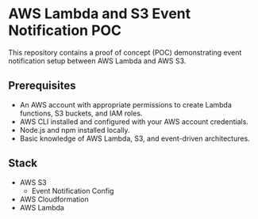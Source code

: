 # AWS Lambda and S3 Event Notification POC

This repository contains a proof of concept (POC) demonstrating event notification setup between AWS Lambda and AWS S3.

## Prerequisites

- An AWS account with appropriate permissions to create Lambda functions, S3 buckets, and IAM roles.
- AWS CLI installed and configured with your AWS account credentials.
- Node.js and npm installed locally.
- Basic knowledge of AWS Lambda, S3, and event-driven architectures.

## Stack
* AWS S3
    * Event Notification Config
* AWS Cloudformation
* AWS Lambda